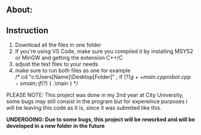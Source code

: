 ## About:

## Instruction

1. Download all the files in one folder
2. If you're using VS Code, make sure you compiled it by installing MSYS2 or MinGW and getting the extension C++/C
3. adjust the text files to your needs
4. make sure to run both files as one for example <br>
/* cd "c:\Users\[Name]\Desktop\[Folder]\" ; if ($?) { g++ main.cpp robot.cpp -o main } ; if ($?) { .\main } */

PLEASE NOTE: This project was done in my 2nd year at City University, some bugs may still consist in the program but for expereince purposes i will be leaving this code as it is, since it was submited like this.

<b>UNDERGOING: Due to some bugs, this project will be reworked and will be developed in a new folder in the future<b>
